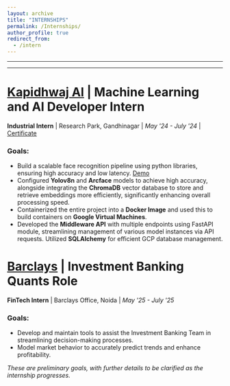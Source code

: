 ```yaml
---
layout: archive
title: "INTERNSHIPS"
permalink: /Internships/
author_profile: true
redirect_from:
  - /intern
---
```


<!-- {% include base_path %} -->
-----
-----


[Kapidhwaj AI](https://www.kapidhwaj.ai/) | Machine Learning and AI Developer Intern
=====
**Industrial Intern** | Research Park, Gandhinagar | _May '24 - July '24_ | [Certificate](/files/AdityaMehta.pdf)

### Goals:
- Build a scalable face recognition pipeline using python libraries, ensuring high accuracy and low latency. [Demo](https://github.com/aditya-me13/Face_Recognition)
- Configured **Yolov8n** and **Arcface** models to achieve high accuracy, alongside integrating the **ChromaDB** vector
database to store and retrieve embeddings more efficiently, significantly enhancing overall processing speed.
- Containerized the entire project into a **Docker Image** and used this to build containers on **Google Virtual Machines**.
- Developed the **Middleware API** with multiple endpoints using FastAPI module, streamlining management
of various model instances via API requests. Utilized **SQLAlchemy** for efficient GCP database management.


[Barclays](https://www.barclays.in/) | Investment Banking Quants Role
=====
**FinTech Intern** | Barclays Office, Noida | _May '25 - July '25_

### Goals:
- Develop and maintain tools to assist the Investment Banking Team in streamlining decision-making processes.
- Model market behavior to accurately predict trends and enhance profitability.

_These are preliminary goals, with further details to be clarified as the internship progresses._


